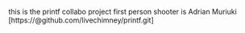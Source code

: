 this is the printf collabo project
first person shooter is Adrian Muriuki [https://@github.com/livechimney/printf.git]





